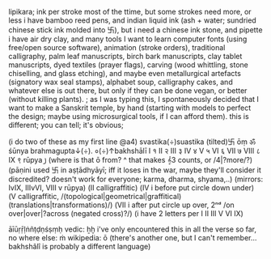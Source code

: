 lipikara; ink per stroke most of the ttime, but some strokes need more, or less
i have bamboo reed pens, and indian liquid ink (ash + water; sundried chinese stick ink molded into 卐), but i need a chinese ink stone, and pipette
i have air dry clay, and many tools
I want to learn computer fonts (using free/open source software), animation (stroke orders), traditional calligraphy, palm leaf manuscripts, birch bark manuscripts, clay tablet manuscripts, dyed textiles (prayer flags), carving (wood whittling, stone chiselling, and glass etching), and maybe even metallurgical artefacts (signatory wax seal stamps), alphabet soup, calligraphy cakes, and whatever else is out there, but only if they can be done vegan, or better (without killing plants).
; as I was typing this, I spontaneously decided that I want to make a Sanskrit temple, by hand (starting with models to perfect the design; maybe using microsurgical tools, if I can afford them).
 this is different; you can tell; it's obvious;

(i do two of these as my first line @a4)
svastika(÷)suastika (tilted)卐 ōṃ ॐ śūnya brahmagupta↓(÷). ०(÷)↑bakhshālī Ⅰ १ Ⅱ २ Ⅲ ३ Ⅳ ४ Ⅴ ५ Ⅵ ६ Ⅶ ७ Ⅷ ८ Ⅸ ९ rūpya ꠸
(where is that ō from? ^ that makes 𝄞3 counts, or /4|?more/?)
(pāṇini used 卐 in aṣṭādhyāyī; iff it loses in the war, maybe they'll consider it discredited? doesn't work for everyone; karma, dharma, shyama,..)
(mirrors: ⅠvⅨ, ⅢvⅥ, Ⅷ v rūpya)
(Ⅱ calligraffitic)
(Ⅳ i before put circle down under)
(Ⅴ calligraffitic, /(topological|geometrical|graffitical) (translations|transformations)/)
(Ⅶ i after put circle up over, 2ⁿᵈ /on over|over|?across (negated cross)?/)
(i have 2 letters per Ⅰ Ⅱ Ⅲ Ⅴ Ⅵ Ⅸ)

āīūṛṝḷṅñṭḍṇśṣṃḥ
vedic: ẖḫ
i've only encountered this in all the verse so far, no where else: ṁ
wikipedia: ō (there's another one, but I can't remember… bakhshâlî is probably a different language)
